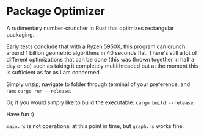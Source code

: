 # Package Optimizer
A rudimentary number-cruncher in Rust that optimizes rectangular packaging.

Early tests conclude that with a Ryzen 5950X, this program can crunch around 1 billion geometric algorithms in 40 seconds flat. There's still a lot of different optimizations that can be done (this was thrown together in half a day or so) such as taking it completely multithreaded but at the moment this is sufficient as far as I am concerned.

Simply unzip, navigate to folder through terminal of your preference, and run:
``cargo run --release``.

Or, if you would simply like to build the executable:
``cargo build --release``.

Have fun :)

``main.rs`` is not operational at this point in time, but ``graph.rs`` works fine.

